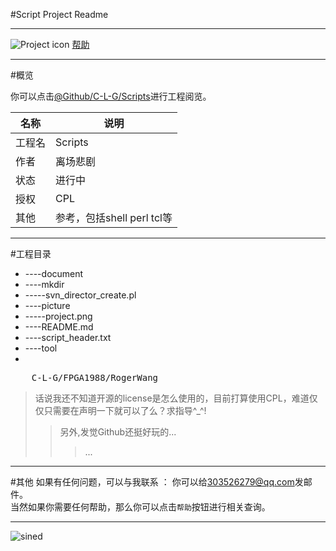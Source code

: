 #Script Project Readme
***

![Project icon](https://github.com/C-L-G/scripts/resource/picture/project.png)
        [帮助](https://guides.github.com/activities/hello-world/)
***
#概览

你可以点击[@Github/C-L-G/Scripts](https://github.com/C-L-G/scripts])进行工程阅览。

| 名称             	|  说明 						|
| ------------------------|--------------------|
| 工程名    			|  Scripts            		|
| 作者           	|  离场悲剧   				|
| 状态            	|  进行中                  	|
| 授权           	|  CPL                   	|
| 其他           	|  参考，包括shell perl tcl等|         

***
#工程目录

* ----document
* ----mkdir 
* -----svn_director_create.pl
* ----picture 
* -----project.png
* ----README.md
* ----script_header.txt
* ----tool
* 
<pre>
	C-L-G/FPGA1988/RogerWang
</pre>
>话说我还不知道开源的license是怎么使用的，目前打算使用CPL，难道仅仅只需要在声明一下就可以了么？求指导^_^!<br>
>>另外,发觉Github还挺好玩的...</br>
>>>... 

***
#其他 
如果有任何问题，可以与我联系 ：
你可以给<303526279@qq.com>发邮件。<br>
当然如果你需要任何帮助，那么你可以点击`帮助`按钮进行相关查询。   
***
![sined](https://github.com/C-L-G/scripts/resource/picture/sined.png)